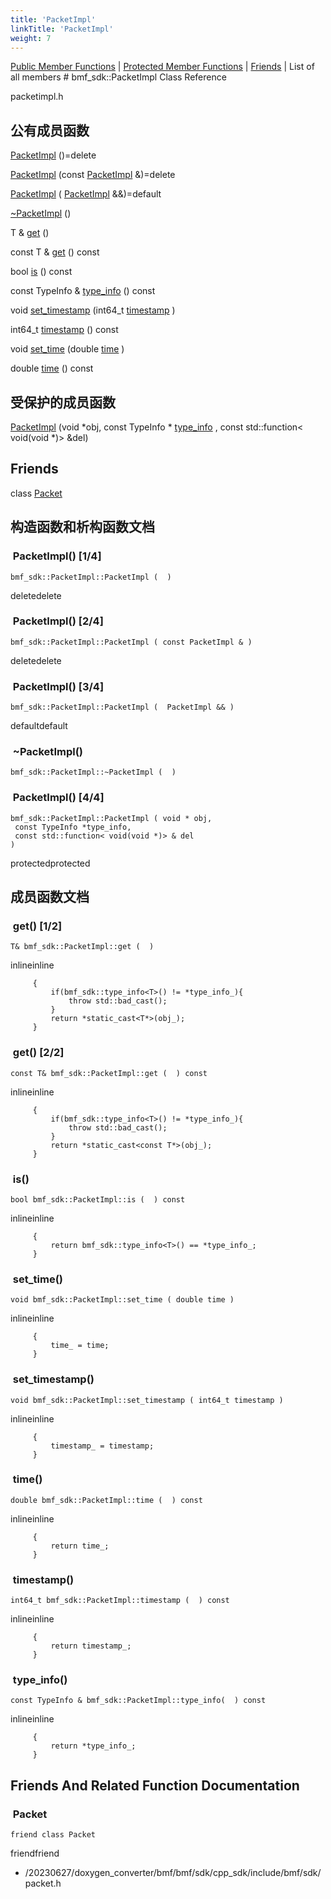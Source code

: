 ```yaml
---
title: 'PacketImpl'
linkTitle: 'PacketImpl'
weight: 7
---
```


[//]: <> (REF_MD: classbmf__sdk_1_1PacketImpl.html)


  [Public Member Functions](https://babitmf.github.io/docs/bmf/api/api_in_cpp/packetimpl/#public-member-functions)  |  [Protected Member Functions](https://babitmf.github.io/docs/bmf/api/api_in_cpp/packetimpl/#protected-member-functions)  |  [Friends](https://babitmf.github.io/docs/bmf/api/api_in_cpp/packetimpl/#friends)  |  List of all members  # bmf_sdk::PacketImpl Class Reference

packetimpl.h

 ## 公有成员函数


   [PacketImpl](#packetimpl-14) ()=delete
 
   [PacketImpl](#packetimpl-24) (const [PacketImpl](https://babitmf.github.io/docs/bmf/api/api_in_cpp/packetimpl/) &)=delete
 
   [PacketImpl](#packetimpl-34) ( [PacketImpl](https://babitmf.github.io/docs/bmf/api/api_in_cpp/packetimpl/) &&)=default
 
   [~PacketImpl](#~packetimpl) ()
 
 
T &   [get](#get-12) ()
 
 
const T &   [get](#get-22) () const
 
 
bool   [is](#is) () const
 
const  TypeInfo &  [type_info](#type_info) () const
 
void   [set_timestamp](#set_timestamp) (int64_t [timestamp](#timestamp) )
 
int64_t   [timestamp](#timestamp) () const
 
void   [set_time](#set_time) (double [time](#time) )
 
double   [time](#time) () const
 

 ## 受保护的成员函数


   [PacketImpl](#packetimpl-44) (void *obj, const TypeInfo * [type_info](#type_info) , const std::function< void(void *)> &del)
 

 ## Friends


class   [Packet](#packet) 
 

## 构造函数和析构函数文档


###  PacketImpl() [1/4]

 ```
bmf_sdk::PacketImpl::PacketImpl (  )  
```
 deletedelete






###  PacketImpl() [2/4]

 ```
bmf_sdk::PacketImpl::PacketImpl ( const PacketImpl & )  
```
 deletedelete






###  PacketImpl() [3/4]

 ```
bmf_sdk::PacketImpl::PacketImpl (  PacketImpl && )  
```
 defaultdefault






###  ~PacketImpl()

```
bmf_sdk::PacketImpl::~PacketImpl (  )  
```

###  PacketImpl() [4/4]

 ```
bmf_sdk::PacketImpl::PacketImpl ( void * obj, 
  const TypeInfo *type_info, 
  const std::function< void(void *)> & del 
 )   
```
 protectedprotected





## 成员函数文档


###  get() [1/2]

 ```
T& bmf_sdk::PacketImpl::get (  )  
```
 inlineinline






```
     {
         if(bmf_sdk::type_info<T>() != *type_info_){
             throw std::bad_cast();
         }
         return *static_cast<T*>(obj_);
     }

```

###  get() [2/2]

 ```
const T& bmf_sdk::PacketImpl::get (  ) const 
```
 inlineinline






```
     {
         if(bmf_sdk::type_info<T>() != *type_info_){
             throw std::bad_cast();
         }
         return *static_cast<const T*>(obj_);
     }

```

###  is()

 ```
bool bmf_sdk::PacketImpl::is (  ) const 
```
 inlineinline






```
     {
         return bmf_sdk::type_info<T>() == *type_info_;
     }

```

###  set_time()

 ```
void bmf_sdk::PacketImpl::set_time ( double time )  
```
 inlineinline






```
     {
         time_ = time;
     }

```

###  set_timestamp()

 ```
void bmf_sdk::PacketImpl::set_timestamp ( int64_t timestamp )  
```
 inlineinline






```
     {
         timestamp_ = timestamp;
     }

```

###  time()

 ```
double bmf_sdk::PacketImpl::time (  ) const 
```
 inlineinline






```
     {
         return time_;
     }

```

###  timestamp()

 ```
int64_t bmf_sdk::PacketImpl::timestamp (  ) const 
```
 inlineinline






```
     {
         return timestamp_;
     }

```

###  type_info()

 ```
const TypeInfo & bmf_sdk::PacketImpl::type_info(  ) const 
```
 inlineinline






```
     {
         return *type_info_;
     }

```
## Friends And Related Function Documentation


###  Packet

 ```
friend class Packet 
```
 friendfriend





 - /20230627/doxygen_converter/bmf/bmf/sdk/cpp_sdk/include/bmf/sdk/  packet.h  

